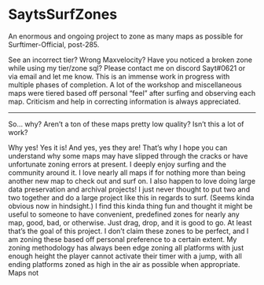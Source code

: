# SaytsSurfZones
An enormous and ongoing project to zone as many maps as possible for Surftimer-Official, post-285. 


See an incorrect tier? Wrong Maxvelocity? Have you noticed a broken zone while using my tier/zone sql? Please contact me on discord Sayt#0621 or via email and let me know. This is an immense work in progress with multiple phases of completion. A lot of the workshop and miscellaneous maps were tiered based off personal “feel” after surfing and observing each map. Criticism and help in correcting information is always appreciated.










------------------------------------------------------------------------

So… why? 
Aren’t a ton of these maps pretty low quality? Isn’t this a lot of work?

Why yes! Yes it is! And yes, yes they are! That’s why I hope you can understand why some maps may have slipped through the cracks or have unfortunate zoning errors at present. I deeply enjoy surfing and the community around it. I love nearly all maps if for nothing more than being another new map to check out and surf on. I also happen to love doing large data preservation and archival projects! I just never thought to put two and two together and do a large project like this in regards to surf. (Seems kinda obvious now in hindsight.) I find this kinda thing fun and thought it might be useful to someone to have convenient, predefined zones for nearly any map, good, bad, or otherwise. Just drag, drop, and it is good to go. At least that’s the goal of this project. I don’t claim these zones to be perfect, and I am zoning these based off personal preference to a certain extent. My zoning methodology has always been edge zoning all platforms with just enough height the player cannot activate their timer with a jump, with all ending platforms zoned as high in the air as possible when appropriate. Maps not 
